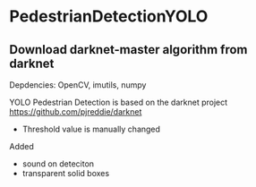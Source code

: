 # PedestrianDetectionYOLO
<h2> Download darknet-master algorithm from darknet</h2>

Depdencies:
OpenCV, imutils, numpy

YOLO Pedestrian Detection is based on the darknet project https://github.com/pjreddie/darknet

* Threshold value is manually changed

Added

- sound on deteciton 
- transparent solid boxes
